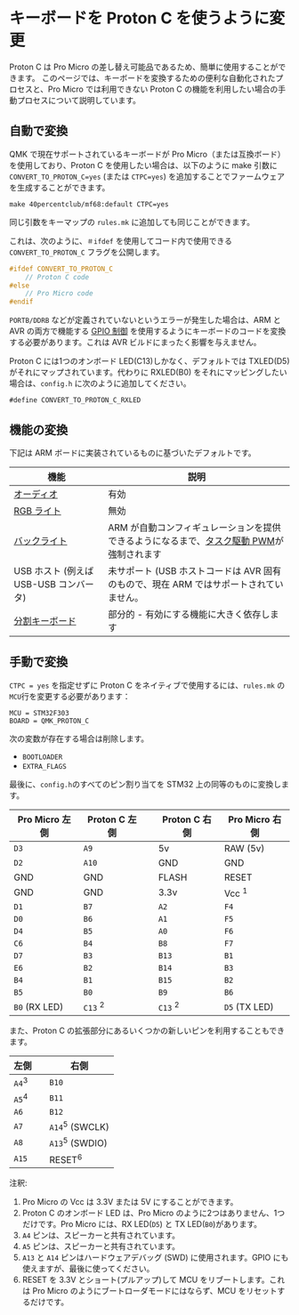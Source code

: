 # キーボードを Proton C を使うように変更

<!---
  grep --no-filename "^[ ]*git diff" docs/ja/*.md | sh
  original document: 0.13.17:docs/proton_c_conversion.md
  git diff 0.13.17 HEAD -- docs/proton_c_conversion.md | cat
-->

Proton C は Pro Micro の差し替え可能品であるため、簡単に使用することができます。
このページでは、キーボードを変換するための便利な自動化されたプロセスと、Pro Micro では利用できない Proton C の機能を利用したい場合の手動プロセスについて説明しています。

## 自動で変換

QMK で現在サポートされているキーボードが Pro Micro（または互換ボード）を使用しており、Proton C を使用したい場合は、以下のように make 引数に `CONVERT_TO_PROTON_C=yes` (または `CTPC=yes`) を追加することでファームウェアを生成することができます。

    make 40percentclub/mf68:default CTPC=yes

同じ引数をキーマップの `rules.mk` に追加しても同じことができます。

これは、次のように、`＃ifdef` を使用してコード内で使用できる `CONVERT_TO_PROTON_C` フラグを公開します。

```c
#ifdef CONVERT_TO_PROTON_C
    // Proton C code
#else
    // Pro Micro code
#endif
```

`PORTB/DDRB` などが定義されていないというエラーが発生した場合は、ARM と AVR の両方で機能する [GPIO 制御](gpio_control) を使用するようにキーボードのコードを変換する必要があります。これは AVR ビルドにまったく影響を与えません。

Proton C には1つのオンボード LED(C13)しかなく、デフォルトでは TXLED(D5) がそれにマップされています。代わりに RXLED(B0) をそれにマッピングしたい場合は、`config.h` に次のように追加してください。

    #define CONVERT_TO_PROTON_C_RXLED

## 機能の変換

下記は ARM ボードに実装されているものに基づいたデフォルトです。

| 機能                                  | 説明                                                                               |
|--------------------------------------|------------------------------------------------------------------------------------|
| [オーディオ](feature_audio)      | 有効                                                                      |
| [RGB ライト](feature_rgblight)  | 無効                                                                       |
| [バックライト](feature_backlight)   | ARM が自動コンフィギュレーションを提供できるようになるまで、[タスク駆動 PWM]((feature_backlight.md#software-pwm-driver))が強制されます |
| USB ホスト (例えば USB-USB コンバータ)   | 未サポート (USB ホストコードは AVR 固有のもので、現在 ARM ではサポートされていません。 |
| [分割キーボード](feature_split_keyboard) | 部分的 - 有効にする機能に大きく依存します                               |

## 手動で変換

`CTPC = yes` を指定せずに Proton C をネイティブで使用するには、`rules.mk` の `MCU`行を変更する必要があります：

```
MCU = STM32F303
BOARD = QMK_PROTON_C
```

次の変数が存在する場合は削除します。

* `BOOTLOADER`
* `EXTRA_FLAGS`

最後に、`config.h`のすべてのピン割り当てを STM32 上の同等のものに変換します。

| Pro Micro 左側| Proton C 左側 | | Proton C 右側 | Pro Micro 右側 |
|--------------|--------------|-|--------------|---------------|
| `D3`         | `A9`         | | 5v           | RAW (5v)      |
| `D2`         | `A10`        | | GND          | GND           |
| GND          | GND          | | FLASH        | RESET         |
| GND          | GND          | | 3.3v         | Vcc <sup>1</sup> |
| `D1`         | `B7`         | | `A2`         | `F4`          |
| `D0`         | `B6`         | | `A1`         | `F5`          |
| `D4`         | `B5`         | | `A0`         | `F6`          |
| `C6`         | `B4`         | | `B8`         | `F7`          |
| `D7`         | `B3`         | | `B13`        | `B1`          |
| `E6`         | `B2`         | | `B14`        | `B3`          |
| `B4`         | `B1`         | | `B15`        | `B2`          |
| `B5`         | `B0`         | | `B9`         | `B6`          |
| `B0` (RX LED) | `C13` <sup>2</sup> | | `C13` <sup>2</sup> | `D5` (TX LED) |

また、Proton C の拡張部分にあるいくつかの新しいピンを利用することもできます。

| 左側 | | 右側 |
|------|-|-------|
| `A4`<sup>3</sup> | | `B10` |
| `A5`<sup>4</sup> | | `B11` |
| `A6` | | `B12` |
| `A7` | | `A14`<sup>5</sup> (SWCLK) |
| `A8` | | `A13`<sup>5</sup> (SWDIO) |
| `A15` | | RESET<sup>6</sup> |

注釈:

1. Pro Micro の Vcc は 3.3V または 5V にすることができます。
2. Proton C のオンボード LED は、Pro Micro のように2つはありません、1つだけです。Pro Micro には、RX LED(`D5`) と TX LED(`B0`)があります。
3. `A4` ピンは、スピーカーと共有されています。
4. `A5` ピンは、スピーカーと共有されています。
5. `A13` と `A14` ピンはハードウェアデバッグ (SWD) に使用されます。GPIO にも使えますが、最後に使ってください。
6. RESET を 3.3V とショート(プルアップ)して MCU をリブートします。これは Pro Micro のようにブートローダモードにはならず、MCU をリセットするだけです。
